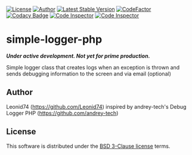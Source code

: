 [![License](https://img.shields.io/badge/license-BSD-blue.svg?maxAge=43200)](./LICENSE)
[![Author](https://img.shields.io/badge/Author-Leonid74-blue.svg)](https://github.com/Leonid74)
[![Latest Stable Version](https://img.shields.io/github/v/release/Leonid74/simple-logger-php)](https://github.com/Leonid74/simple-logger-php/releases/latest)
[![CodeFactor](https://www.codefactor.io/repository/github/leonid74/simple-logger-php/badge)](https://www.codefactor.io/repository/github/leonid74/simple-logger-php)
[![Codacy Badge](https://app.codacy.com/project/badge/Grade/fe9dd41d7b4c44d280eabc8b80850199)](https://www.codacy.com/gh/Leonid74/simple-logger-php/dashboard)
[![Code Inspector](https://www.code-inspector.com/project/19215/status/svg)](https://frontend.code-inspector.com/home)
[![Code Inspector](https://www.code-inspector.com/project/19215/score/svg)](https://frontend.code-inspector.com/home)

# simple-logger-php
***Under active development. Not yet for prime production.***

Simple logger class that creates logs when an exception is thrown and sends debugging information to the screen and via email (optional)

## Author
Leonid74 (https://github.com/Leonid74)
inspired by andrey-tech's Debug Logger PHP (https://github.com/andrey-tech)

## License
This software is distributed under the [BSD 3-Clause license](./LICENSE) terms.
